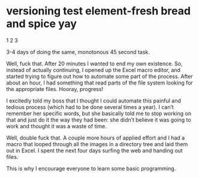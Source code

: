 # versioning test element-fresh bread and spice yay
1 2 3
 


3-4 days of doing the same, monotonous 45 second task.

Well, fuck that. After 20 minutes I wanted to end my own existence. So, instead of actually continuing, I opened up the Excel macro editor, and started trying to figure out how to automate some part of the process. After about an hour, I had something that read parts of the file system looking for the appropriate files. Hooray, progress!

I excitedly told my boss that I thought I could automate this painful and tedious process (which had to be done several times a year). I can’t remember her specific words, but she basically told me to stop working on that and just do it the way they had been: she didn’t believe it was going to work and thought it was a waste of time.

Well, double fuck that. A couple more hours of applied effort and I had a macro that looped through all the images in a directory tree and laid them out in Excel. I spent the next four days surfing the web and handing out files.

This is why I encourage everyone to learn some basic programming.


